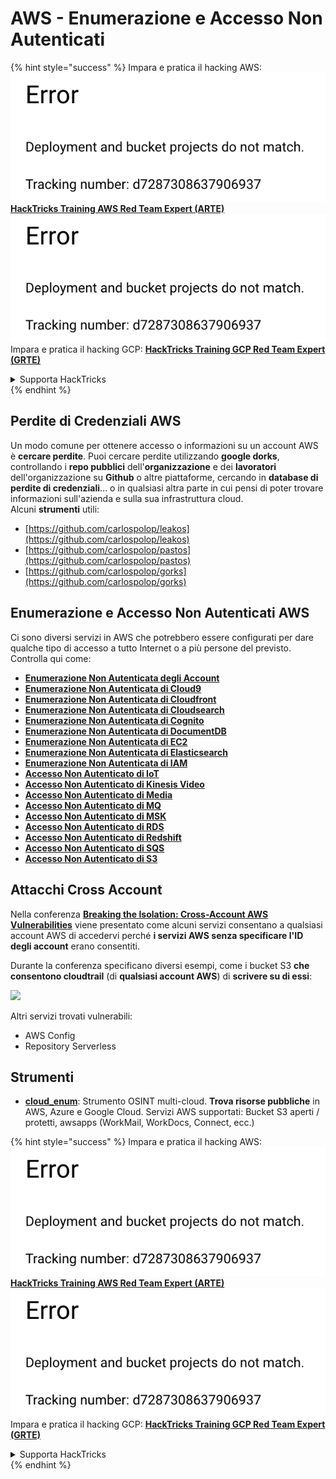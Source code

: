 # AWS - Enumerazione e Accesso Non Autenticati

{% hint style="success" %}
Impara e pratica il hacking AWS:<img src="../../../.gitbook/assets/image (1) (1).png" alt="" data-size="line">[**HackTricks Training AWS Red Team Expert (ARTE)**](https://training.hacktricks.xyz/courses/arte)<img src="../../../.gitbook/assets/image (1) (1).png" alt="" data-size="line">\
Impara e pratica il hacking GCP: <img src="../../../.gitbook/assets/image (2).png" alt="" data-size="line">[**HackTricks Training GCP Red Team Expert (GRTE)**<img src="../../../.gitbook/assets/image (2).png" alt="" data-size="line">](https://training.hacktricks.xyz/courses/grte)

<details>

<summary>Supporta HackTricks</summary>

* Controlla i [**piani di abbonamento**](https://github.com/sponsors/carlospolop)!
* **Unisciti al** 💬 [**gruppo Discord**](https://discord.gg/hRep4RUj7f) o al [**gruppo telegram**](https://t.me/peass) o **seguici** su **Twitter** 🐦 [**@hacktricks\_live**](https://twitter.com/hacktricks\_live)**.**
* **Condividi trucchi di hacking inviando PR ai** [**HackTricks**](https://github.com/carlospolop/hacktricks) e [**HackTricks Cloud**](https://github.com/carlospolop/hacktricks-cloud) repos di github.

</details>
{% endhint %}

## Perdite di Credenziali AWS

Un modo comune per ottenere accesso o informazioni su un account AWS è **cercare perdite**. Puoi cercare perdite utilizzando **google dorks**, controllando i **repo pubblici** dell'**organizzazione** e dei **lavoratori** dell'organizzazione su **Github** o altre piattaforme, cercando in **database di perdite di credenziali**... o in qualsiasi altra parte in cui pensi di poter trovare informazioni sull'azienda e sulla sua infrastruttura cloud.\
Alcuni **strumenti** utili:

* [https://github.com/carlospolop/leakos](https://github.com/carlospolop/leakos)
* [https://github.com/carlospolop/pastos](https://github.com/carlospolop/pastos)
* [https://github.com/carlospolop/gorks](https://github.com/carlospolop/gorks)

## Enumerazione e Accesso Non Autenticati AWS

Ci sono diversi servizi in AWS che potrebbero essere configurati per dare qualche tipo di accesso a tutto Internet o a più persone del previsto. Controlla qui come:

* [**Enumerazione Non Autenticata degli Account**](aws-accounts-unauthenticated-enum.md)
* [**Enumerazione Non Autenticata di Cloud9**](https://github.com/carlospolop/hacktricks-cloud/blob/master/pentesting-cloud/aws-security/aws-unauthenticated-enum-access/broken-reference/README.md)
* [**Enumerazione Non Autenticata di Cloudfront**](aws-cloudfront-unauthenticated-enum.md)
* [**Enumerazione Non Autenticata di Cloudsearch**](https://github.com/carlospolop/hacktricks-cloud/blob/master/pentesting-cloud/aws-security/aws-unauthenticated-enum-access/broken-reference/README.md)
* [**Enumerazione Non Autenticata di Cognito**](aws-cognito-unauthenticated-enum.md)
* [**Enumerazione Non Autenticata di DocumentDB**](aws-documentdb-enum.md)
* [**Enumerazione Non Autenticata di EC2**](aws-ec2-unauthenticated-enum.md)
* [**Enumerazione Non Autenticata di Elasticsearch**](aws-elasticsearch-unauthenticated-enum.md)
* [**Enumerazione Non Autenticata di IAM**](aws-iam-and-sts-unauthenticated-enum.md)
* [**Accesso Non Autenticato di IoT**](aws-iot-unauthenticated-enum.md)
* [**Accesso Non Autenticato di Kinesis Video**](aws-kinesis-video-unauthenticated-enum.md)
* [**Accesso Non Autenticato di Media**](aws-media-unauthenticated-enum.md)
* [**Accesso Non Autenticato di MQ**](aws-mq-unauthenticated-enum.md)
* [**Accesso Non Autenticato di MSK**](aws-msk-unauthenticated-enum.md)
* [**Accesso Non Autenticato di RDS**](aws-rds-unauthenticated-enum.md)
* [**Accesso Non Autenticato di Redshift**](aws-redshift-unauthenticated-enum.md)
* [**Accesso Non Autenticato di SQS**](aws-sqs-unauthenticated-enum.md)
* [**Accesso Non Autenticato di S3**](aws-s3-unauthenticated-enum.md)

## Attacchi Cross Account

Nella conferenza [**Breaking the Isolation: Cross-Account AWS Vulnerabilities**](https://www.youtube.com/watch?v=JfEFIcpJ2wk) viene presentato come alcuni servizi consentano a qualsiasi account AWS di accedervi perché **i servizi AWS senza specificare l'ID degli account** erano consentiti.

Durante la conferenza specificano diversi esempi, come i bucket S3 **che consentono cloudtrail** (di **qualsiasi account AWS**) di **scrivere su di essi**:

![](<../../../.gitbook/assets/image (260).png>)

Altri servizi trovati vulnerabili:

* AWS Config
* Repository Serverless

## Strumenti

* [**cloud\_enum**](https://github.com/initstring/cloud\_enum): Strumento OSINT multi-cloud. **Trova risorse pubbliche** in AWS, Azure e Google Cloud. Servizi AWS supportati: Bucket S3 aperti / protetti, awsapps (WorkMail, WorkDocs, Connect, ecc.)

{% hint style="success" %}
Impara e pratica il hacking AWS:<img src="../../../.gitbook/assets/image (1) (1).png" alt="" data-size="line">[**HackTricks Training AWS Red Team Expert (ARTE)**](https://training.hacktricks.xyz/courses/arte)<img src="../../../.gitbook/assets/image (1) (1).png" alt="" data-size="line">\
Impara e pratica il hacking GCP: <img src="../../../.gitbook/assets/image (2).png" alt="" data-size="line">[**HackTricks Training GCP Red Team Expert (GRTE)**<img src="../../../.gitbook/assets/image (2).png" alt="" data-size="line">](https://training.hacktricks.xyz/courses/grte)

<details>

<summary>Supporta HackTricks</summary>

* Controlla i [**piani di abbonamento**](https://github.com/sponsors/carlospolop)!
* **Unisciti al** 💬 [**gruppo Discord**](https://discord.gg/hRep4RUj7f) o al [**gruppo telegram**](https://t.me/peass) o **seguici** su **Twitter** 🐦 [**@hacktricks\_live**](https://twitter.com/hacktricks\_live)**.**
* **Condividi trucchi di hacking inviando PR ai** [**HackTricks**](https://github.com/carlospolop/hacktricks) e [**HackTricks Cloud**](https://github.com/carlospolop/hacktricks-cloud) repos di github.

</details>
{% endhint %}
